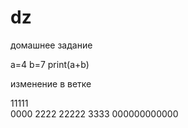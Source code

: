 # dz
домашнее задание

a=4
b=7
print(a+b)

изменение в ветке


11111  
0000
2222
22222
3333
000000000000
